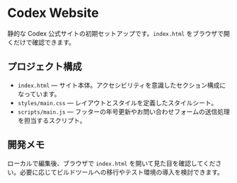 # Codex Website

静的な Codex 公式サイトの初期セットアップです。`index.html` をブラウザで開くだけで確認できます。

## プロジェクト構成

- `index.html` — サイト本体。アクセシビリティを意識したセクション構成になっています。
- `styles/main.css` — レイアウトとスタイルを定義したスタイルシート。
- `scripts/main.js` — フッターの年号更新やお問い合わせフォームの送信処理を担当するスクリプト。

## 開発メモ

ローカルで編集後、ブラウザで `index.html` を開いて見た目を確認してください。必要に応じてビルドツールへの移行やテスト環境の導入を検討できます。
